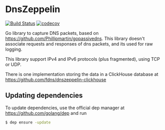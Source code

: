# DnsZeppelin
[![Build Status](https://travis-ci.org/fdns/dnszeppelin.svg?branch=codecov)](https://travis-ci.org/fdns/dnszeppelin)
[![codecov](https://codecov.io/gh/fdns/dnszeppelin/branch/master/graph/badge.svg)](https://codecov.io/gh/fdns/dnszeppelin)

Go library to capture DNS packets, based on https://github.com/Phillipmartin/gopassivedns. This library doesn't associate requests and responses of dns packets, and its used for raw logging.

This library support IPv4 and IPv6 protocols (plus fragmented), using TCP or UDP.

There is one implementation storing the data in a ClickHouse database at https://github.com/fdns/dnszeppelin-clickhouse

## Updating dependencies
To update dependencies, use the official dep manager at https://github.com/golang/dep and run
```sh
$ dep ensure -update
```

